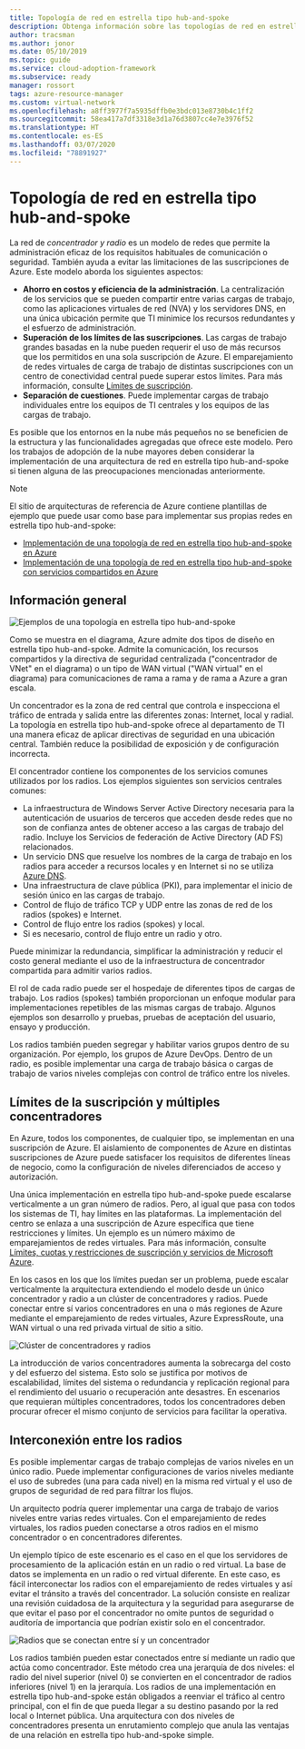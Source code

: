 ```yaml
---
title: Topología de red en estrella tipo hub-and-spoke
description: Obtenga información sobre las topologías de red en estrella tipo hub-and-spoke.
author: tracsman
ms.author: jonor
ms.date: 05/10/2019
ms.topic: guide
ms.service: cloud-adoption-framework
ms.subservice: ready
manager: rossort
tags: azure-resource-manager
ms.custom: virtual-network
ms.openlocfilehash: a8ff3977f7a5935dffb0e3bdc013e8730b4c1ff2
ms.sourcegitcommit: 58ea417a7df3318e3d1a76d3807cc4e7e3976f52
ms.translationtype: HT
ms.contentlocale: es-ES
ms.lasthandoff: 03/07/2020
ms.locfileid: "78891927"
---
```

<!-- cSpell:ignore tracsman jonor rossort NVAs -->

# <a name="hub-and-spoke-network-topology"></a>Topología de red en estrella tipo hub-and-spoke

La red de *concentrador y radio* es un modelo de redes que permite la administración eficaz de los requisitos habituales de comunicación o seguridad. También ayuda a evitar las limitaciones de las suscripciones de Azure. Este modelo aborda los siguientes aspectos:

- **Ahorro en costos y eficiencia de la administración**. La centralización de los servicios que se pueden compartir entre varias cargas de trabajo, como las aplicaciones virtuales de red (NVA) y los servidores DNS, en una única ubicación permite que TI minimice los recursos redundantes y el esfuerzo de administración.
- **Superación de los límites de las suscripciones**. Las cargas de trabajo grandes basadas en la nube pueden requerir el uso de más recursos que los permitidos en una sola suscripción de Azure. El emparejamiento de redes virtuales de carga de trabajo de distintas suscripciones con un centro de conectividad central puede superar estos límites. Para más información, consulte [Límites de suscripción](https://docs.microsoft.com/azure/azure-subscription-service-limits).
- **Separación de cuestiones**. Puede implementar cargas de trabajo individuales entre los equipos de TI centrales y los equipos de las cargas de trabajo.

Es posible que los entornos en la nube más pequeños no se beneficien de la estructura y las funcionalidades agregadas que ofrece este modelo. Pero los trabajos de adopción de la nube mayores deben considerar la implementación de una arquitectura de red en estrella tipo hub-and-spoke si tienen alguna de las preocupaciones mencionadas anteriormente.

> [!NOTE]
> El sitio de arquitecturas de referencia de Azure contiene plantillas de ejemplo que puede usar como base para implementar sus propias redes en estrella tipo hub-and-spoke:
>
> - [Implementación de una topología de red en estrella tipo hub-and-spoke en Azure](https://docs.microsoft.com/azure/architecture/reference-architectures/hybrid-networking/hub-spoke)
> - [Implementación de una topología de red en estrella tipo hub-and-spoke con servicios compartidos en Azure](https://docs.microsoft.com/azure/architecture/reference-architectures/hybrid-networking/shared-services)

## <a name="overview"></a>Información general

![Ejemplos de una topología en estrella tipo hub-and-spoke][1]

Como se muestra en el diagrama, Azure admite dos tipos de diseño en estrella tipo hub-and-spoke. Admite la comunicación, los recursos compartidos y la directiva de seguridad centralizada ("concentrador de VNet" en el diagrama) o un tipo de WAN virtual ("WAN virtual" en el diagrama) para comunicaciones de rama a rama y de rama a Azure a gran escala.

Un concentrador es la zona de red central que controla e inspecciona el tráfico de entrada y salida entre las diferentes zonas: Internet, local y radial. La topología en estrella tipo hub-and-spoke ofrece al departamento de TI una manera eficaz de aplicar directivas de seguridad en una ubicación central. También reduce la posibilidad de exposición y de configuración incorrecta.

El concentrador contiene los componentes de los servicios comunes utilizados por los radios. Los ejemplos siguientes son servicios centrales comunes:

- La infraestructura de Windows Server Active Directory necesaria para la autenticación de usuarios de terceros que acceden desde redes que no son de confianza antes de obtener acceso a las cargas de trabajo del radio. Incluye los Servicios de federación de Active Directory (AD FS) relacionados.
- Un servicio DNS que resuelve los nombres de la carga de trabajo en los radios para acceder a recursos locales y en Internet si no se utiliza [Azure DNS](https://docs.microsoft.com/azure/dns/dns-overview).
- Una infraestructura de clave pública (PKI), para implementar el inicio de sesión único en las cargas de trabajo.
- Control de flujo de tráfico TCP y UDP entre las zonas de red de los radios (spokes) e Internet.
- Control de flujo entre los radios (spokes) y local.
- Si es necesario, control de flujo entre un radio y otro.

Puede minimizar la redundancia, simplificar la administración y reducir el costo general mediante el uso de la infraestructura de concentrador compartida para admitir varios radios.

El rol de cada radio puede ser el hospedaje de diferentes tipos de cargas de trabajo. Los radios (spokes) también proporcionan un enfoque modular para implementaciones repetibles de las mismas cargas de trabajo. Algunos ejemplos son desarrollo y pruebas, pruebas de aceptación del usuario, ensayo y producción.

Los radios también pueden segregar y habilitar varios grupos dentro de su organización. Por ejemplo, los grupos de Azure DevOps. Dentro de un radio, es posible implementar una carga de trabajo básica o cargas de trabajo de varios niveles complejas con control de tráfico entre los niveles.

## <a name="subscription-limits-and-multiple-hubs"></a>Límites de la suscripción y múltiples concentradores

En Azure, todos los componentes, de cualquier tipo, se implementan en una suscripción de Azure. El aislamiento de componentes de Azure en distintas suscripciones de Azure puede satisfacer los requisitos de diferentes líneas de negocio, como la configuración de niveles diferenciados de acceso y autorización.

Una única implementación en estrella tipo hub-and-spoke puede escalarse verticalmente a un gran número de radios. Pero, al igual que pasa con todos los sistemas de TI, hay límites en las plataformas. La implementación del centro se enlaza a una suscripción de Azure específica que tiene restricciones y límites. Un ejemplo es un número máximo de emparejamientos de redes virtuales. Para más información, consulte [Límites, cuotas y restricciones de suscripción y servicios de Microsoft Azure](https://docs.microsoft.com/azure/azure-subscription-service-limits).

En los casos en los que los límites puedan ser un problema, puede escalar verticalmente la arquitectura extendiendo el modelo desde un único concentrador y radio a un clúster de concentradores y radios. Puede conectar entre sí varios concentradores en una o más regiones de Azure mediante el emparejamiento de redes virtuales, Azure ExpressRoute, una WAN virtual o una red privada virtual de sitio a sitio.

![Clúster de concentradores y radios][2]

La introducción de varios concentradores aumenta la sobrecarga del costo y del esfuerzo del sistema. Esto solo se justifica por motivos de escalabilidad, límites del sistema o redundancia y replicación regional para el rendimiento del usuario o recuperación ante desastres. En escenarios que requieran múltiples concentradores, todos los concentradores deben procurar ofrecer el mismo conjunto de servicios para facilitar la operativa.

## <a name="interconnection-between-spokes"></a>Interconexión entre los radios

Es posible implementar cargas de trabajo complejas de varios niveles en un único radio. Puede implementar configuraciones de varios niveles mediante el uso de subredes (una para cada nivel) en la misma red virtual y el uso de grupos de seguridad de red para filtrar los flujos.

Un arquitecto podría querer implementar una carga de trabajo de varios niveles entre varias redes virtuales. Con el emparejamiento de redes virtuales, los radios pueden conectarse a otros radios en el mismo concentrador o en concentradores diferentes.

Un ejemplo típico de este escenario es el caso en el que los servidores de procesamiento de la aplicación están en un radio o red virtual. La base de datos se implementa en un radio o red virtual diferente. En este caso, es fácil interconectar los radios con el emparejamiento de redes virtuales y así evitar el tránsito a través del concentrador. La solución consiste en realizar una revisión cuidadosa de la arquitectura y la seguridad para asegurarse de que evitar el paso por el concentrador no omite puntos de seguridad o auditoría de importancia que podrían existir solo en el concentrador.

![Radios que se conectan entre sí y un concentrador][3]

Los radios también pueden estar conectados entre sí mediante un radio que actúa como concentrador. Este método crea una jerarquía de dos niveles: el radio del nivel superior (nivel 0) se convierten en el concentrador de radios inferiores (nivel 1) en la jerarquía. Los radios de una implementación en estrella tipo hub-and-spoke están obligados a reenviar el tráfico al centro principal, con el fin de que pueda llegar a su destino pasando por la red local o Internet pública. Una arquitectura con dos niveles de concentradores presenta un enrutamiento complejo que anula las ventajas de una relación en estrella tipo hub-and-spoke simple.

<!-- images -->

[1]: ../../_images/azure-best-practices/network-hub-spoke-high-level.png "Ejemplo de alto nivel de una red de concentrador y radio"
[2]: ../../_images/azure-best-practices/network-hub-spokes-cluster.png "Clúster de concentradores y radios"
[3]: ../../_images/azure-best-practices/network-spoke-to-spoke.png "Radio a radio"
